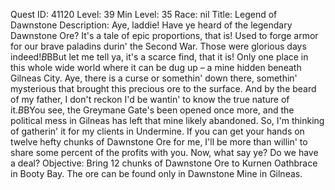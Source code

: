 Quest ID: 41120
Level: 39
Min Level: 35
Race: nil
Title: Legend of Dawnstone
Description: Aye, laddie! Have ye heard of the legendary Dawnstone Ore? It's a tale of epic proportions, that is! Used to forge armor for our brave paladins durin' the Second War. Those were glorious days indeed!$B$BBut let me tell ya, it's a scarce find, that it is! Only one place in this whole wide world where it can be dug up – a mine hidden beneath Gilneas City. Aye, there is a curse or somethin' down there, somethin' mysterious that brought this precious ore to the surface. And by the beard of my father, I don't reckon I'd be wantin' to know the true nature of it.$B$BYou see, the Greymane Gate's been opened once more, and the political mess in Gilneas has left that mine likely abandoned. So, I'm thinking of gatherin' it for my clients in Undermine. If you can get your hands on twelve hefty chunks of Dawnstone Ore for me, I'll be more than willin' to share some percent of the profits with you. Now, what say ye? Do we have a deal?
Objective: Bring 12 chunks of Dawnstone Ore to Kurnen Oathbrace in Booty Bay. The ore can be found only in Dawnstone Mine in Gilneas.

